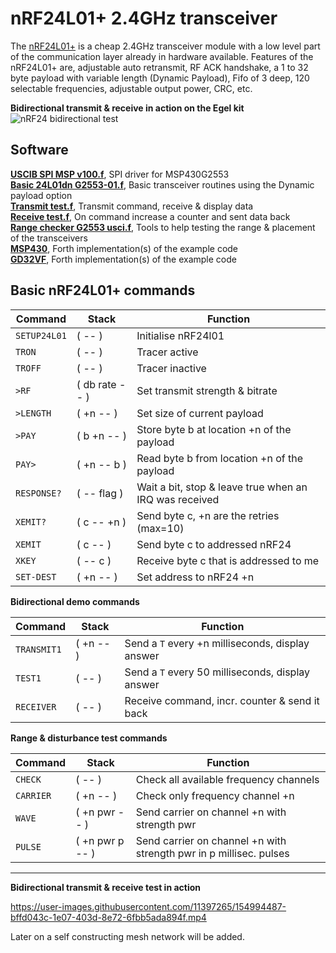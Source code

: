 # nRF24L01+ 2.4GHz transceiver

The [nRF24L01+](https://www.sparkfun.com/datasheets/Components/SMD/nRF24L01Pluss_Preliminary_Product_Specification_v1_0.pdf) is a cheap 2.4GHz transceiver module with a low level
part of the communication layer already in hardware available.
Features of the nRF24L01+ are, adjustable auto retransmit, RF ACK handshake, a 1 to 32 byte payload 
with variable length (Dynamic Payload), Fifo of 3 deep, 120 selectable frequencies, 
adjustable output power, CRC, etc.   

**Bidirectional transmit & receive in action on the Egel kit**
![nRF24 bidirectional test](https://user-images.githubusercontent.com/11397265/154851672-ad18f3f9-d11a-442c-b3bd-ba4cf5b9e943.jpg)


## Software

[**USCIB SPI MSP v100.f**](https://github.com/project-forth-works/project-forth-works/blob/main/Communication-Protocols/SPI/MSP430/noForth/USCIB%20SPI%20MSP%20v100.f), SPI driver for MSP430G2553  
[**Basic 24L01dn G2553-01.f**](basic%2024L01dn%20G2553-01.f), Basic transceiver routines using the Dynamic payload option  
[**Transmit test.f**](Transmit%20test.f ), Transmit command, receive & display data  
[**Receive test.f**](Receive%20test.f), On command increase a counter and sent data back  
[**Range checker G2553 usci.f**](Range%20checker%20G2553%20usci.f), Tools to help testing the range & placement of the transceivers  
[**MSP430**](MSP430), Forth implementation(s) of the example code  
[**GD32VF**](GD32VF), Forth implementation(s) of the example code  


## Basic nRF24L01+ commands

|    Command     |      Stack      |           Function          |  
| ---------------| --------------- | --------------------------- |  
| `SETUP24L01`   | ( -- )          | Initialise nRF24l01 |  
| `TRON`         | ( -- )          | Tracer active |
| `TROFF`        | ( -- )          | Tracer inactive |
| `>RF`          | ( db rate -- )  | Set transmit strength & bitrate |  
| `>LENGTH`      | ( +n -- )       | Set size of current payload |  
| `>PAY`         | ( b +n -- )     | Store byte b at location +n of the payload |  
| `PAY>`         | ( +n -- b )     | Read byte b from location +n of the payload |  
| `RESPONSE?`    | ( -- flag )     | Wait a bit, stop & leave true when an IRQ was received |  
| `XEMIT?`       | ( c -- +n )     | Send byte c, +n are the retries (max=10) |  
| `XEMIT`        | ( c -- )        | Send byte c to addressed nRF24 |  
| `XKEY`         | ( -- c )        | Receive byte c that is addressed to me |  
| `SET-DEST`     | ( +n -- )       | Set address to nRF24 +n |  


**Bidirectional demo commands**  

|    Command    |      Stack      |           Function          |  
| --------------| --------------- | --------------------------- |  
| `TRANSMIT1`    | ( +n -- )       | Send a `T` every +n milliseconds, display answer |  
| `TEST1`        | ( -- )          | Send a `T` every 50 milliseconds, display answer |  
| `RECEIVER`     | ( -- )          | Receive command, incr. counter & send it back |  


**Range & disturbance test commands**

|    Command     |       Stack      |           Function          |  
| ---------------| ---------------- | --------------------------- |  
| `CHECK`        | ( -- )           | Check all available frequency channels |  
| `CARRIER`      | ( +n -- )        | Check only frequency channel +n |  
| `WAVE`         | ( +n pwr -- )    | Send carrier on channel +n with strength pwr |  
| `PULSE`        | ( +n pwr p -- )  | Send carrier on channel +n with strength pwr in p millisec. pulses |  

   ***
   
**Bidirectional transmit & receive test in action**  

https://user-images.githubusercontent.com/11397265/154994487-bffd043c-1e07-403d-8e72-6fbb5ada894f.mp4  

Later on a self constructing mesh network will be added.
